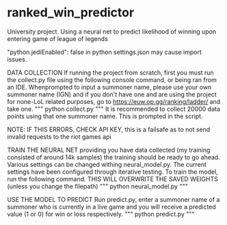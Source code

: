 # ranked_win_predictor
University project. Using a neural net to predict likelihood of winning upon entering game of league of legends

"python.jediEnabled": false in python settings.json may cause import issues.

DATA COLLECTION
If running the project from scratch, first you must run the collect.py file using the following console command, or being
ran from an IDE. Whenprompted to input a summoner name, please use your own summoner name (IGN) and if you don't have one and are using the 
project for none-LoL related purposes, go to https://euw.op.gg/ranking/ladder/ and take one. 
"""
    python collect.py
"""
It is recommended to collect 20000 data points using that one summoner name. This is prompted in the script. 

NOTE: IF THIS ERRORS, CHECK API KEY, this is a failsafe as to not send invalid requests to the riot games api

TRAIN THE NEURAL NET
providing you have data collected (my training consisted of around 14k samples) the training should be ready to go ahead. Various settings can be changed withing neural_model.py. The current settings have been configured through iterative testing. To train the model, run the following command. THIS WILL OVERWRITE THE SAVED WEIGHTS (unless you change the filepath)
"""
    python neural_model.py
"""

USE THE MODEL TO PREDICT
Run predict.py, enter a summoner name of a summoner who is currently in a live game and you will receive a predicted value (1 or 0) for win or loss respectively.
"""
    python predict.py
"""